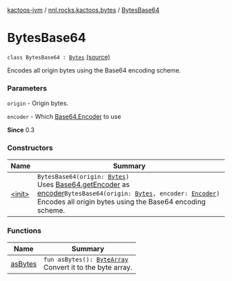 [kactoos-jvm](../../index.md) / [nnl.rocks.kactoos.bytes](../index.md) / [BytesBase64](./index.md)

# BytesBase64

`class BytesBase64 : `[`Bytes`](../../nnl.rocks.kactoos/-bytes/index.md) [(source)](https://github.com/neonailol/kactoos/blob/master/kactoos-jvm/src/main/kotlin/nnl/rocks/kactoos/bytes/BytesBase64.kt#L14)

Encodes all origin bytes using the Base64 encoding scheme.

### Parameters

`origin` - Origin bytes.

`encoder` - Which [Base64.Encoder](http://docs.oracle.com/javase/8/docs/api/java/util/Base64/Encoder.html) to use

**Since**
0.3

### Constructors

| Name | Summary |
|---|---|
| [&lt;init&gt;](-init-.md) | `BytesBase64(origin: `[`Bytes`](../../nnl.rocks.kactoos/-bytes/index.md)`)`<br>Uses [Base64.getEncoder](http://docs.oracle.com/javase/8/docs/api/java/util/Base64.html#getEncoder()) as [encoder](#)`BytesBase64(origin: `[`Bytes`](../../nnl.rocks.kactoos/-bytes/index.md)`, encoder: `[`Encoder`](http://docs.oracle.com/javase/8/docs/api/java/util/Base64/Encoder.html)`)`<br>Encodes all origin bytes using the Base64 encoding scheme. |

### Functions

| Name | Summary |
|---|---|
| [asBytes](as-bytes.md) | `fun asBytes(): `[`ByteArray`](https://kotlinlang.org/api/latest/jvm/stdlib/kotlin/-byte-array/index.html)<br>Convert it to the byte array. |
